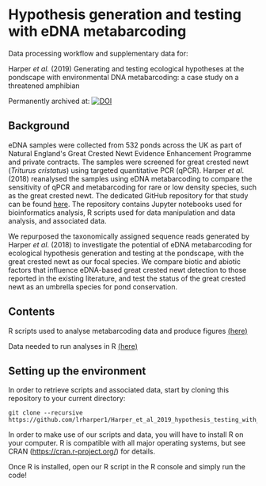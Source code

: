 # Hypothesis generation and testing with eDNA metabarcoding

Data processing workflow and supplementary data for:

Harper *et al.* (2019) Generating and testing ecological hypotheses at the pondscape with environmental DNA metabarcoding: a case study on a threatened amphibian

Permanently archived at: [![DOI](https://zenodo.org/badge/180420643.svg)](https://zenodo.org/badge/latestdoi/180420643)


## Background

eDNA samples were collected from 532 ponds across the UK as part of Natural England's Great Crested Newt Evidence Enhancement Programme and private contracts. The samples were screened for great crested newt (*Triturus cristatus*) using targeted quantitative PCR (qPCR). Harper *et al*. (2018) reanalysed the samples using eDNA metabarcoding to compare the sensitivity of qPCR and metabarcoding for rare or low density species, such as the great crested newt. The dedicated GitHub repository for that study can be found [here](https://github.com/HullUni-bioinformatics/Harper_et_al_2018). The repository contains Jupyter notebooks used for bioinformatics analysis, R scripts used for data manipulation and data analysis, and associated data.

We repurposed the taxonomically assigned sequence reads generated by Harper *et al*. (2018) to investigate the potential of eDNA metabarcoding for ecological hypothesis generation and testing at the pondscape, with the great crested newt as our focal species. We compare biotic and abiotic factors that influence eDNA-based great crested newt detection to those reported in the existing literature, and test the status of the great crested newt as an umbrella species for pond conservation.


## Contents

R scripts used to analyse metabarcoding data and produce figures [(here)](https://github.com/lrharper1/Harper_et_al_2019_hypothesis_testing_with_eDNA_metabarcoding/tree/master/R%20scripts)

Data needed to run analyses in R [(here)](https://github.com/lrharper1/Harper_et_al_2019_hypothesis_testing_with_eDNA_metabarcoding/tree/master/Data/)


## Setting up the environment

In order to retrieve scripts and associated data, start by cloning this repository to your current directory:

```
git clone --recursive https://github.com/lrharper1/Harper_et_al_2019_hypothesis_testing_with_eDNA_metabarcoding.git
```

In order to make use of our scripts and data, you will have to install R on your computer. R is compatible with all major operating systems, but see CRAN (https://cran.r-project.org/) for details.

Once R is installed, open our R script in the R console and simply run the code!
